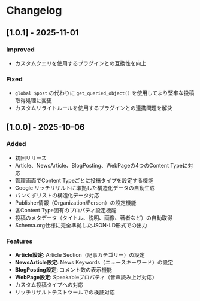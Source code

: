 # Changelog

## [1.0.1] - 2025-11-01

### Improved
- カスタムクエリを使用するプラグインとの互換性を向上

### Fixed
- `global $post` の代わりに `get_queried_object()` を使用してより堅牢な投稿取得処理に変更
- カスタムリライトルールを使用するプラグインとの連携問題を解決

## [1.0.0] - 2025-10-06

### Added
- 初回リリース
- Article、NewsArticle、BlogPosting、WebPageの4つのContent Typeに対応
- 管理画面でContent Typeごとに投稿タイプを設定する機能
- Google リッチリザルトに準拠した構造化データの自動生成
- パンくずリストの構造化データ対応
- Publisher情報（Organization/Person）の設定機能
- 各Content Type固有のプロパティ設定機能
- 投稿のメタデータ（タイトル、説明、画像、著者など）の自動取得
- Schema.org仕様に完全準拠したJSON-LD形式での出力

### Features
- **Article設定**: Article Section（記事カテゴリー）の設定
- **NewsArticle設定**: News Keywords（ニュースキーワード）の設定
- **BlogPosting設定**: コメント数の表示機能
- **WebPage設定**: Speakableプロパティ（音声読み上げ対応）
- カスタム投稿タイプへの対応
- リッチリザルトテストツールでの検証対応
